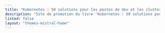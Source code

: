 ```yaml
---
title: "Kubernetes : 50 solutions pour les postes de dev et les clusters de prod"
description: "Site de promotion du livre 'Kubernetes : 50 solutions pour les postes de développement et les clusters de production'"
listed: false
layout: "themes-mistral-home"
---
```

